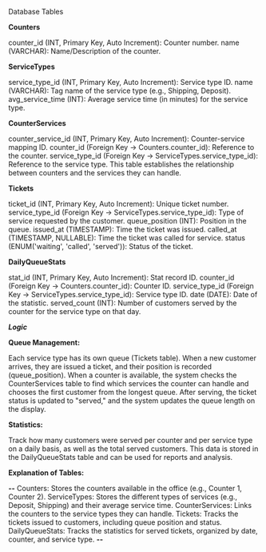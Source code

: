 Database Tables

**Counters**

counter_id (INT, Primary Key, Auto Increment): Counter number.
name (VARCHAR): Name/Description of the counter.

**ServiceTypes**

service_type_id (INT, Primary Key, Auto Increment): Service type ID.
name (VARCHAR): Tag name of the service type (e.g., Shipping, Deposit).
avg_service_time (INT): Average service time (in minutes) for the service type.

**CounterServices**

counter_service_id (INT, Primary Key, Auto Increment): Counter-service mapping ID.
counter_id (Foreign Key -> Counters.counter_id): Reference to the counter.
service_type_id (Foreign Key -> ServiceTypes.service_type_id): Reference to the service type.
This table establishes the relationship between counters and the services they can handle.


**Tickets**

ticket_id (INT, Primary Key, Auto Increment): Unique ticket number.
service_type_id (Foreign Key -> ServiceTypes.service_type_id): Type of service requested by the customer.
queue_position (INT): Position in the queue.
issued_at (TIMESTAMP): Time the ticket was issued.
called_at (TIMESTAMP, NULLABLE): Time the ticket was called for service.
status (ENUM('waiting', 'called', 'served')): Status of the ticket.


**DailyQueueStats**

stat_id (INT, Primary Key, Auto Increment): Stat record ID.
counter_id (Foreign Key -> Counters.counter_id): Counter ID.
service_type_id (Foreign Key -> ServiceTypes.service_type_id): Service type ID.
date (DATE): Date of the statistic.
served_count (INT): Number of customers served by the counter for the service type on that day.


***Logic***

**Queue Management:**

Each service type has its own queue (Tickets table).
When a new customer arrives, they are issued a ticket, and their position is recorded (queue_position).
When a counter is available, the system checks the CounterServices table to find which services the counter can handle and chooses the first customer from the longest queue.
After serving, the ticket status is updated to "served," and the system updates the queue length on the display.


**Statistics:**

Track how many customers were served per counter and per service type on a daily basis, as well as the total served customers.
This data is stored in the DailyQueueStats table and can be used for reports and analysis.


**Explanation of Tables:**

**--** 
Counters: Stores the counters available in the office (e.g., Counter 1, Counter 2).
ServiceTypes: Stores the different types of services (e.g., Deposit, Shipping) and their average service time.
CounterServices: Links the counters to the service types they can handle.
Tickets: Tracks the tickets issued to customers, including queue position and status.
DailyQueueStats: Tracks the statistics for served tickets, organized by date, counter, and service type.
**--**